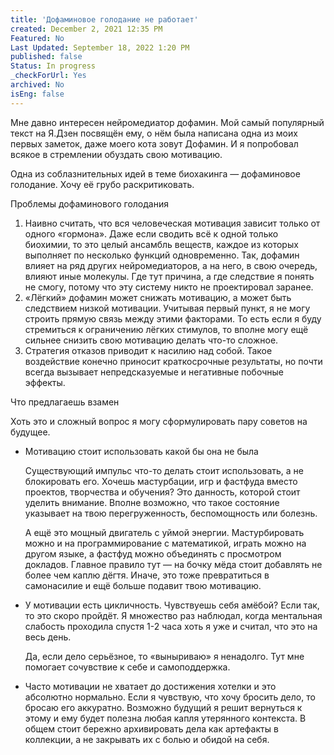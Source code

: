 ```yaml
---
title: 'Дофаминовое голодание не работает'
created: December 2, 2021 12:35 PM
Featured: No
Last Updated: September 18, 2022 1:20 PM
published: false
Status: In progress
_checkForUrl: Yes
archived: No
isEng: false
---
```


Мне давно интересен нейромедиатор дофамин. Мой самый популярный текст на Я.Дзен посвящён ему, о нём была написана одна из моих первых заметок, даже моего кота зовут Дофамин. И я попробовал всякое в стремлении обуздать свою мотивацию.

Одна из соблазнительных идей в теме биохакинга — дофаминовое голодание. Хочу её грубо раскритиковать.

Проблемы дофаминового голодания

1. Наивно считать, что вся человеческая мотивация зависит только от одного «гормона». Даже если сводить всё к одной только биохимии, то это целый ансамбль веществ, каждое из которых выполняет по несколько функций одновременно. Так, дофамин влияет на ряд других нейромедиаторов, а на него, в свою очередь, влияют иные молекулы. Где тут причина, а где следствие я понять не смогу, потому что эту систему никто не проектировал заранее.
2. «Лёгкий» дофамин может снижать мотивацию, а может быть следствием низкой мотивации. Учитывая первый пункт, я не могу строить прямую связь между этими факторами. То есть если я буду стремиться к ограничению лёгких стимулов, то вполне могу ещё сильнее снизить свою мотивацию делать что-то сложное.
3. Стратегия отказов приводит к насилию над собой. Такое воздействие конечно приносит краткосрочные результаты, но почти всегда вызывает непредсказуемые и негативные побочные эффекты.

Что предлагаешь взамен

Хоть это и сложный вопрос я могу сформулировать пару советов на будущее.

- Мотивацию стоит использовать какой бы она не была
    
    Существующий импульс что-то делать стоит использовать, а не блокировать его. Хочешь мастурбации, игр и фастфуда вместо проектов, творчества и обучения? Это данность, которой стоит уделить внимание. Вполне возможно, что такое состояние указывает на твою перегруженность, беспомощность или болезнь.
    
    А ещё это мощный двигатель с уймой энергии. Мастурбировать можно и на программирование с математикой, играть можно на другом языке, а фастфуд можно объединять с просмотром докладов. Главное правило тут — на бочку мёда стоит добавлять не более чем каплю дёгтя. Иначе, это тоже превратиться в самонасилие и ещё больше подавит твою мотивацию.
    
- У мотивации есть цикличность. Чувствуешь себя амёбой? Если так, то это скоро пройдёт. Я множество раз наблюдал, когда ментальная слабость проходила спустя 1-2 часа хоть я уже и считал, что это на весь день.
    
    Да, если дело серьёзное, то «выныриваю» я ненадолго. Тут мне помогает сочувствие к себе и самоподдержка.
    
- Часто мотивации не хватает до достижения хотелки и это абсолютно нормально. Если я чувствую, что хочу бросить дело, то бросаю его аккуратно. Возможно будущий я решит вернуться к этому и ему будет полезна любая капля утерянного контекста. В общем стоит бережно архивировать дела как артефакты в коллекции, а не закрывать их с болью и обидой на себя.